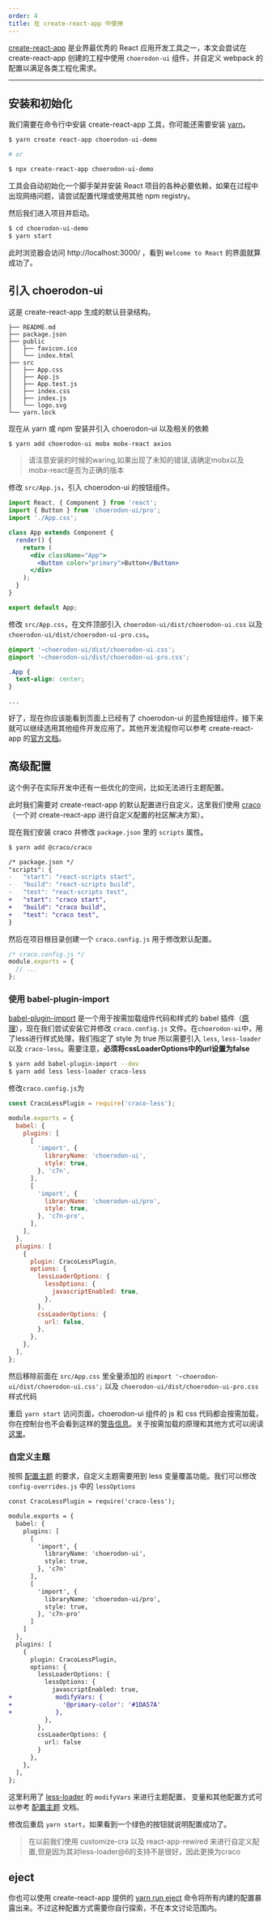 ```yaml
---
order: 4
title: 在 create-react-app 中使用
---
```


[create-react-app](https://github.com/facebookincubator/create-react-app) 是业界最优秀的 React 应用开发工具之一，本文会尝试在 create-react-app 创建的工程中使用 `choerodon-ui` 组件，并自定义 webpack 的配置以满足各类工程化需求。

---

## 安装和初始化

我们需要在命令行中安装 create-react-app 工具，你可能还需要安装 [yarn](https://github.com/yarnpkg/yarn/)。

```bash
$ yarn create react-app choerodon-ui-demo

# or

$ npx create-react-app choerodon-ui-demo
```

工具会自动初始化一个脚手架并安装 React 项目的各种必要依赖，如果在过程中出现网络问题，请尝试配置代理或使用其他 npm registry。

然后我们进入项目并启动。

```bash
$ cd choerodon-ui-demo
$ yarn start
```

此时浏览器会访问 http://localhost:3000/ ，看到 `Welcome to React` 的界面就算成功了。

## 引入 choerodon-ui

这是 create-react-app 生成的默认目录结构。

```
├── README.md
├── package.json
├── public
│   ├── favicon.ico
│   └── index.html
├── src
│   ├── App.css
│   ├── App.js
│   ├── App.test.js
│   ├── index.css
│   ├── index.js
│   └── logo.svg
└── yarn.lock
```

现在从 yarn 或 npm 安装并引入 choerodon-ui 以及相关的依赖

```bash
$ yarn add choerodon-ui mobx mobx-react axios
```

> 请注意安装的时候的waring,如果出现了未知的错误,请确定mobx以及mobx-react是否为正确的版本

修改 `src/App.js`，引入 choerodon-ui 的按钮组件。

```jsx
import React, { Component } from 'react';
import { Button } from 'choerodon-ui/pro';
import './App.css';

class App extends Component {
  render() {
    return (
      <div className="App">
        <Button color="primary">Button</Button>
      </div>
    );
  }
}

export default App;
```

修改 `src/App.css`，在文件顶部引入 `choerodon-ui/dist/choerodon-ui.css` 以及 `choerodon-ui/dist/choerodon-ui-pro.css`。

```css
@import '~choerodon-ui/dist/choerodon-ui.css';
@import '~choerodon-ui/dist/choerodon-ui-pro.css';

.App {
  text-align: center;
}

...
```

好了，现在你应该能看到页面上已经有了 choerodon-ui 的蓝色按钮组件，接下来就可以继续选用其他组件开发应用了。其他开发流程你可以参考 create-react-app 的[官方文档](https://github.com/facebookincubator/create-react-app/blob/master/packages/react-scripts/template/README.md)。

## 高级配置

这个例子在实际开发中还有一些优化的空间，比如无法进行主题配置。

此时我们需要对 create-react-app 的默认配置进行自定义，这里我们使用 [craco](https://github.com/gsoft-inc/craco) （一个对 create-react-app 进行自定义配置的社区解决方案）。

现在我们安装 craco 并修改 `package.json` 里的 `scripts` 属性。

```bash
$ yarn add @craco/craco
```

```diff
/* package.json */
"scripts": {
-   "start": "react-scripts start",
-   "build": "react-scripts build",
-   "test": "react-scripts test",
+   "start": "craco start",
+   "build": "craco build",
+   "test": "craco test",
}
```

然后在项目根目录创建一个 `craco.config.js` 用于修改默认配置。


```js
/* craco.config.js */
module.exports = {
  // ...
};
```

### 使用 babel-plugin-import

[babel-plugin-import](https://github.com/ant-design/babel-plugin-import) 是一个用于按需加载组件代码和样式的 babel 插件（[原理](/docs/react/getting-started#按需加载)），现在我们尝试安装它并修改 `craco.config.js` 文件。在`choerodon-ui`中，用了less进行样式处理，我们指定了 style 为 true 所以需要引入 `less`, `less-loader` 以及 `craco-less`。需要注意，**必须将cssLoaderOptions中的url设置为false**

```bash
$ yarn add babel-plugin-import --dev
$ yarn add less less-loader craco-less
```

修改`craco.config.js`为

```js
const CracoLessPlugin = require('craco-less');

module.exports = {
  babel: {
    plugins: [
      [
        'import', {
          libraryName: 'choerodon-ui',
          style: true,
        }, 'c7n',
      ],
      [
        'import', {
          libraryName: 'choerodon-ui/pro',
          style: true,
        }, 'c7n-pro',
      ],
    ],
  },
  plugins: [
    {
      plugin: CracoLessPlugin,
      options: {
        lessLoaderOptions: {
          lessOptions: {
            javascriptEnabled: true,
          },
        },
        cssLoaderOptions: {
          url: false,
        },
      },
    },
  ],
};
```

然后移除前面在 `src/App.css` 里全量添加的 `@import '~choerodon-ui/dist/choerodon-ui.css';` 以及 `choerodon-ui/dist/choerodon-ui-pro.css` 样式代码

重启 `yarn start` 访问页面，choerodon-ui 组件的 js 和 css 代码都会按需加载，你在控制台也不会看到这样的[警告信息](https://zos.alipayobjects.com/rmsportal/vgcHJRVZFmPjAawwVoXK.png)。关于按需加载的原理和其他方式可以阅读[这里](/docs/react/getting-started#按需加载)。

### 自定义主题

按照 [配置主题](/docs/react/customize-theme) 的要求，自定义主题需要用到 less 变量覆盖功能。我们可以修改 `config-overrides.js` 中的 `lessOptions` 


```diff
const CracoLessPlugin = require('craco-less');

module.exports = {
  babel: {
    plugins: [
      [
        'import', {
          libraryName: 'choerodon-ui',
          style: true,
        }, 'c7n'
      ],
      [
        'import', {
          libraryName: 'choerodon-ui/pro',
          style: true,
        }, 'c7n-pro'
      ]
    ]
  },
  plugins: [
    {
      plugin: CracoLessPlugin,
      options: {
        lessLoaderOptions: {
          lessOptions: {
            javascriptEnabled: true,
+            modifyVars: {
+              '@primary-color': '#1DA57A'
+            },
          },
        },
        cssLoaderOptions: {
          url: false
        }
      },
    },
  ],
};
```

这里利用了 [less-loader](https://github.com/webpack/less-loader#less-options) 的 `modifyVars` 来进行主题配置，
变量和其他配置方式可以参考 [配置主题](/docs/react/customize-theme) 文档。

修改后重启 `yarn start`，如果看到一个绿色的按钮就说明配置成功了。

> 在以前我们使用 customize-cra 以及 react-app-rewired 来进行自定义配置,但是因为其对less-loader@6的支持不是很好，因此更换为craco

## eject

你也可以使用 create-react-app 提供的 [yarn run eject](https://github.com/facebookincubator/create-react-app#converting-to-a-custom-setup) 命令将所有内建的配置暴露出来。不过这种配置方式需要你自行探索，不在本文讨论范围内。
